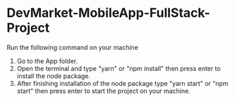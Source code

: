 # DevMarket-MobileApp-FullStack-Project
 Run the following command on your machine
 1. Go to the App folder.
 2. Open the terminal and type "yarn" or "npm install" then press enter to install the node package.
 3. After finishing installation of the node package type "yarn start" or "npm start" then press enter to start the project on your machine.